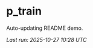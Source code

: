 # p_train

Auto-updating README demo.

<!--START_SECTION:status-->
_Last run: 2025-10-27 10:28 UTC_
<!--END_SECTION:status-->














































































































































































































































































































































































































































































































































































































































































































































































































































































































































































































































































































































































































































































































































































































































































































